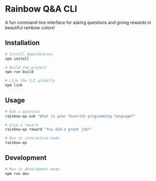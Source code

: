 # Rainbow Q&A CLI

A fun command-line interface for asking questions and giving rewards in beautiful rainbow colors!

## Installation

```bash
# Install dependencies
npm install

# Build the project
npm run build

# Link the CLI globally
npm link
```

## Usage

```bash
# Ask a question
rainbow-qa ask "What is your favorite programming language?"

# Give a reward
rainbow-qa reward "You did a great job!"

# Run in interactive mode
rainbow-qa
```

## Development

```bash
# Run in development mode
npm run dev
```
